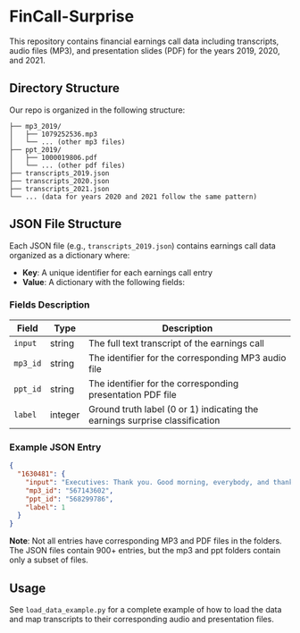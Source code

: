 # FinCall-Surprise

This repository contains financial earnings call data including transcripts, audio files (MP3), and presentation slides (PDF) for the years 2019, 2020, and 2021.

## Directory Structure
Our repo is organized in the following structure:
```
├── mp3_2019/
│   ├── 1079252536.mp3
│   └── ... (other mp3 files)
├── ppt_2019/
│   ├── 1000019806.pdf
│   └── ... (other pdf files)
├── transcripts_2019.json
├── transcripts_2020.json
├── transcripts_2021.json
└── ... (data for years 2020 and 2021 follow the same pattern)
```

## JSON File Structure

Each JSON file (e.g., `transcripts_2019.json`) contains earnings call data organized as a dictionary where:
- **Key**: A unique identifier for each earnings call entry
- **Value**: A dictionary with the following fields:

### Fields Description

| Field | Type | Description |
|-------|------|-------------|
| `input` | string | The full text transcript of the earnings call |
| `mp3_id` | string | The identifier for the corresponding MP3 audio file |
| `ppt_id` | string | The identifier for the corresponding presentation PDF file |
| `label` | integer | Ground truth label (0 or 1) indicating the earnings surprise classification |

### Example JSON Entry

```json
{
  "1630481": {
    "input": "Executives: Thank you. Good morning, everybody, and thanks for joining our call today...",
    "mp3_id": "567143602",
    "ppt_id": "568299786",
    "label": 1
  }
}
```

**Note**: Not all entries have corresponding MP3 and PDF files in the folders. The JSON files contain 900+ entries, but the mp3 and ppt folders contain only a subset of files.

## Usage

See `load_data_example.py` for a complete example of how to load the data and map transcripts to their corresponding audio and presentation files.

